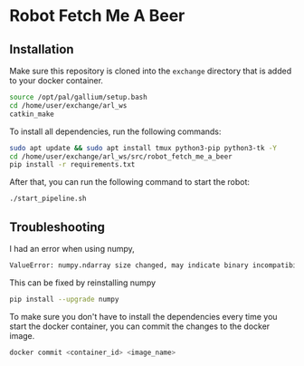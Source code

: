 # Robot Fetch Me A Beer
## Installation
Make sure this repository is cloned into the `exchange` directory that is added to your docker container.

```bash
source /opt/pal/gallium/setup.bash
cd /home/user/exchange/arl_ws
catkin_make
```
To install all dependencies, run the following commands:
```bash
sudo apt update && sudo apt install tmux python3-pip python3-tk -Y
cd /home/user/exchange/arl_ws/src/robot_fetch_me_a_beer
pip install -r requirements.txt
```

After that, you can run the following command to start the robot:
```bash
./start_pipeline.sh
```
## Troubleshooting
I had an error when using numpy, 
```bash
ValueError: numpy.ndarray size changed, may indicate binary incompatibility. Expected 96 from C header, got 80 from PyObject
```
This can be fixed by reinstalling numpy
```bash
pip install --upgrade numpy
```

To make sure you don't have to install the dependencies every time you start the docker container, you can commit the changes to the docker image. 
```bash
docker commit <container_id> <image_name>
```